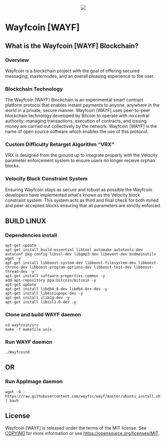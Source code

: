 <p align="center">
  <img src="https://github.com/wayfsc/wayf/blob/main/src/qt/res/images/about.png?raw=true">
</p>

Wayfcoin [WAYF]
=====================================


What is the Wayfcoin [WAYF] Blockchain?
-------------------------------------

### Overview
Wayfcoin is a blockchain project with the goal of offering secured messaging, masternodes, and an overall pleasing experience to the user.

### Blockchain Technology
The Wayfcoin [WAYF] Blockchain is an experimental smart contract platform protocol that enables 
instant payments to anyone, anywhere in the world in a private, secure manner. 
Wayfcoin [WAYF] uses peer-to-peer blockchain technology developed by Bitcoin to operate
with no central authority: managing transactions, execution of contracts, and 
issuing money are carried out collectively by the network. Wayfcoin [WAYF] is the name of 
open source software which enables the use of this protocol.

### Custom Difficulty Retarget Algorithm “VRX”
VRX is designed from the ground up to integrate properly with the Velocity parameter enforcement system to ensure users no longer receive orphan blocks.

### Velocity Block Constraint System
Ensuring Wayfcoin stays as secure and robust as possible the Wayfcoin developers have implemented what's known as the Velocity block constraint system. This system acts as third and final check for both mined and peer-accepted blocks ensuring that all parameters are strictly enforced.


BUILD LINUX
-----------

### Dependencies install
```
apt-get update
apt-get install build-essential libtool automake autotools-dev autoconf pkg-config libssl-dev libgmp3-dev libevent-dev bsdmainutils wget -y
apt-get install libboost-system-dev libboost-filesystem-dev libboost-chrono-dev libboost-program-options-dev libboost-test-dev libboost-thread-dev -y
apt-get install software-properties-common -y
add-apt-repository ppa:bitcoin/bitcoin -y
apt-get update
apt-get install libdb4.8-dev libdb4.8++-dev -y
apt-get install libminiupnpc-dev -y
apt-get install zlib1g-dev -y
apt-get install libssl1.0-dev -y
```

### Clone and build WAYF daemon
```
cd wayfcoin/src
make -f makefile.unix
```

### Run WAYF daemon
```
./Wayfcoind
```

OR
--

### Run AppImage daemon
```
wget -O - https://raw.githubusercontent.com/wayfsc/wayf/master/ubuntu_install.sh | bash
```

License
-------

Wayfcoin [WAYF] is released under the terms of the MIT license. See [COPYING](COPYING) for more
information or see https://opensource.org/licenses/MIT.
